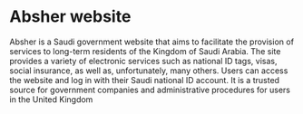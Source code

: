 # Absher website

Absher is a Saudi government website that aims to facilitate the provision of services to long-term residents of the Kingdom of Saudi Arabia. The site provides a variety of electronic services such as national ID tags, visas, social insurance, as well as, unfortunately, many others. Users can access the website and log in with their Saudi national ID account. It is a trusted source for government companies and administrative procedures for users in the United Kingdom
